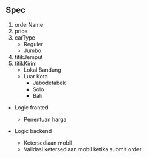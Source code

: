 ## Spec

1. orderName
1. price 
1. carType
    - Reguler
    - Jumbo
1. titikJemput
1. titikKirim
    - Lokal Bandung
    - Luar Kota
        - Jabodetabek
        - Solo
        - Bali

- Logic fronted
    - Penentuan harga 

- Logic backend
    - Ketersediaan mobil
    - Validasi ketersediaan mobil ketika submit order